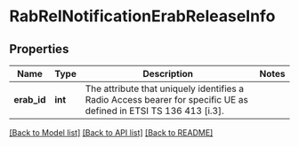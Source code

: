 # RabRelNotificationErabReleaseInfo

## Properties
Name | Type | Description | Notes
------------ | ------------- | ------------- | -------------
**erab_id** | **int** | The attribute that uniquely identifies a Radio Access bearer for specific UE as defined in ETSI TS 136 413 [i.3]. | 

[[Back to Model list]](../README.md#documentation-for-models) [[Back to API list]](../README.md#documentation-for-api-endpoints) [[Back to README]](../README.md)

